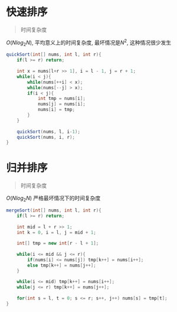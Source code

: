 # 快速排序

> 时间复杂度

$O(Nlog_2 N)$, 平均意义上的时间复杂度, 最坏情况是$N^2$, 这种情况很少发生

```java
quickSort(int[] nums, int l, int r){
	if(l >= r) return;
	
	int x = nums[l+r >> 1], i = l - 1, j = r + 1;
	while(i < j){
		while(nums[++i] < x);
		while(nums[--j] > x);
		if(i < j){
			int tmp = nums[i];
			nums[j] = nums[i];
			nums[i] = tmp;
		}
	}
	
	quickSort(nums, l, i-1);
	quickSort(nums, i, r);
}
```

# 归并排序 

>  时间复杂度

$O(Nlog_2 N)$ 严格最坏情况下的时间复杂度

```java
mergeSort(int[] nums, int l, int r){
	if(l >= r) return;
	
	int mid = l + r >> 1;
	int k = 0, i = l, j = mid + 1;
	
	int[] tmp = new int[r - l + 1];
	
	while(i <= mid && j <= r){
		if(nums[i] <= nums[j]) tmp[k++] = nums[i++];
		else tmp[k++] = nums[j++];
	}
	
	while(i <= mid) tmp[k++] = nums[i++];
	while(j <= r) tmp[k++] = nums[j++];
	
	for(int s = l, t = 0; s <= r; s++, j++) nums[s] = tmp[t];
}
```